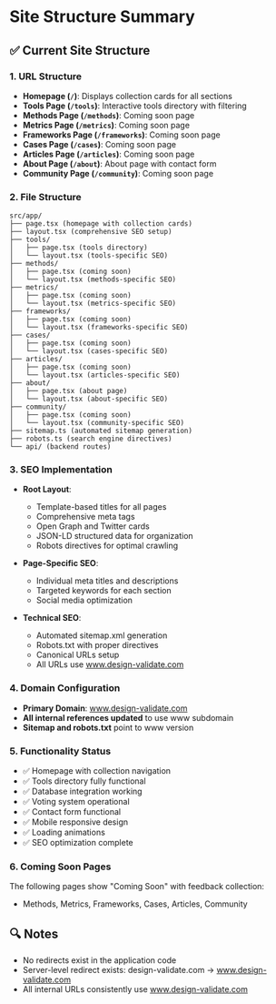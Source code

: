 # Site Structure Summary

## ✅ Current Site Structure

### 1. **URL Structure**
- **Homepage (`/`)**: Displays collection cards for all sections
- **Tools Page (`/tools`)**: Interactive tools directory with filtering
- **Methods Page (`/methods`)**: Coming soon page  
- **Metrics Page (`/metrics`)**: Coming soon page
- **Frameworks Page (`/frameworks`)**: Coming soon page
- **Cases Page (`/cases`)**: Coming soon page
- **Articles Page (`/articles`)**: Coming soon page
- **About Page (`/about`)**: About page with contact form
- **Community Page (`/community`)**: Coming soon page

### 2. **File Structure**
```
src/app/
├── page.tsx (homepage with collection cards)
├── layout.tsx (comprehensive SEO setup)
├── tools/
│   ├── page.tsx (tools directory)
│   └── layout.tsx (tools-specific SEO)
├── methods/
│   ├── page.tsx (coming soon)
│   └── layout.tsx (methods-specific SEO)
├── metrics/
│   ├── page.tsx (coming soon)
│   └── layout.tsx (metrics-specific SEO)
├── frameworks/
│   ├── page.tsx (coming soon)
│   └── layout.tsx (frameworks-specific SEO)
├── cases/
│   ├── page.tsx (coming soon)
│   └── layout.tsx (cases-specific SEO)
├── articles/
│   ├── page.tsx (coming soon)
│   └── layout.tsx (articles-specific SEO)
├── about/
│   ├── page.tsx (about page)
│   └── layout.tsx (about-specific SEO)
├── community/
│   ├── page.tsx (coming soon)
│   └── layout.tsx (community-specific SEO)
├── sitemap.ts (automated sitemap generation)
├── robots.ts (search engine directives)
└── api/ (backend routes)
```

### 3. **SEO Implementation**
- **Root Layout**: 
  - Template-based titles for all pages
  - Comprehensive meta tags
  - Open Graph and Twitter cards
  - JSON-LD structured data for organization
  - Robots directives for optimal crawling

- **Page-Specific SEO**:
  - Individual meta titles and descriptions
  - Targeted keywords for each section
  - Social media optimization

- **Technical SEO**:
  - Automated sitemap.xml generation
  - Robots.txt with proper directives
  - Canonical URLs setup
  - All URLs use www.design-validate.com

### 4. **Domain Configuration**
- **Primary Domain**: www.design-validate.com
- **All internal references updated** to use www subdomain
- **Sitemap and robots.txt** point to www version

### 5. **Functionality Status**
- ✅ Homepage with collection navigation
- ✅ Tools directory fully functional
- ✅ Database integration working
- ✅ Voting system operational
- ✅ Contact form functional
- ✅ Mobile responsive design
- ✅ Loading animations
- ✅ SEO optimization complete

### 6. **Coming Soon Pages**
The following pages show "Coming Soon" with feedback collection:
- Methods, Metrics, Frameworks, Cases, Articles, Community

## 🔍 Notes
- No redirects exist in the application code
- Server-level redirect exists: design-validate.com → www.design-validate.com
- All internal URLs consistently use www.design-validate.com 